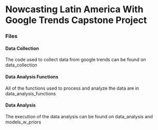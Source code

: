 # Nowcasting Latin America With Google Trends Capstone Project

### Files

#### Data Collection 
The code used to collect data from google trends can be found on data_collection

#### Data Analysis Functions
All of the functions used to process and analyze the data are in data_analysis_functions

#### Data Analysis 
The execution of the data analysis can be found on data_analysis and models_w_priors
